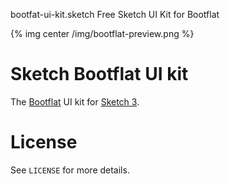 bootfat-ui-kit.sketch
Free Sketch UI Kit for Bootflat

{% img center /img/bootflat-preview.png %}

# Sketch Bootflat UI kit

The [Bootflat](http://bootflat.github.io/) UI kit for [Sketch 3](http://bohemiancoding.com/sketch/).


# License

See `LICENSE` for more details.